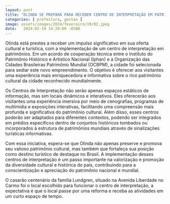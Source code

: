 ```yaml
---
layout: post
title: "OLINDA SE PREPARA PARA RECEBER CENTRO DE INTERPRETAÇÃO EM PATRIMÔNIO CULTURAL"
categories: [ prefeitura, gestao ]
image: assets/images/2024/fevereiro/19/02.jpeg
date:   2024-02-19 14:20:00 -0300
---
```

Olinda está prestes a receber um impulso significativo em sua oferta cultural e turística, com a implementação de um centro de interpretação em patrimônios. Em um acordo de cooperação técnica entre o Instituto do Patrimônio Histórico e Artístico Nacional (Iphan) e a Organização das Cidades Brasileiras Patrimônio Mundial (OCBPM), a cidade foi selecionada para sediar este novo empreendimento. O objetivo é oferecer aos visitantes uma experiência mais enriquecedora e informativa sobre o rico patrimônio cultural da cidade reconhecido mundialmente.

Os Centros de Interpretação não serão apenas espaços estáticos de informação, mas sim locais dinâmicos e interativos. Eles oferecerão aos visitantes uma experiência imersiva por meio de cenografias, programas de multimídia e exposições interativas, facilitando uma compreensão mais profunda e significativa do patrimônio cultural. Além disso, esses centros poderão ser adaptados para diferentes contextos, podendo ser integrados em prédios específicos dentro de conjuntos históricos tombados ou incorporados à estrutura de patrimônios mundiais através de sinalizações turísticas informativas.

Com essa iniciativa, espera-se que Olinda não apenas preserve e promova seu valioso patrimônio cultural, mas também que fortaleça sua posição como destino turístico de destaque no Brasil. A implementação desses centros de interpretação é um passo importante na valorização e promoção da diversidade cultural e histórica do país, contribuindo para a conscientização e apreciação do patrimônio nacional e mundial.

O casarão centenário da família Lundgren, situado na Avenida Liberdade no Carmo foi o local escolhido para funcionar o centro de interpretação, a expectativa é que o local passe por uma reforma e receba as atividades em um curto espaço de tempo.
